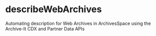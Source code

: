 # describeWebArchives
Automating description for Web Archives in ArchivesSpace using the Archive-It CDX and Partner Data APIs
